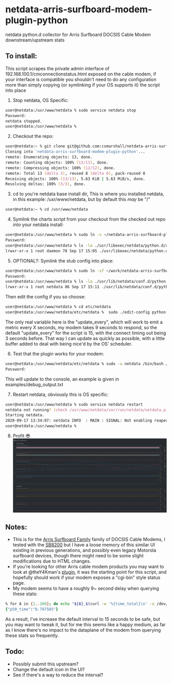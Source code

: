 # netdata-arris-surfboard-modem-plugin-python
netdata python.d collector for Arris Surfboard DOCSIS Cable Modem downstream/upstream stats

## To install:
This script scrapes the private admin interface of 192.168.100.1/cmconnectionstatus.html exposed on the cable modem, if your interface is compatible you shouldn't need to do any configuration more than simply copying (or symlinking if your OS supports it) the script into place
1. Stop netdata, OS Specific:
```zsh
user@netdata:/usr/www/netdata % sudo service netdata stop
Password:
netdata stopped.
user@netdata:/usr/www/netdata %
```

2. Checkout the repo:
```zsh
user@netdata:~ % git clone git@github.com:csmarshall/netdata-arris-surfboard-modem-plugin-python.git
Cloning into 'netdata-arris-surfboard-modem-plugin-python'...
remote: Enumerating objects: 13, done.
remote: Counting objects: 100% (13/13), done.
remote: Compressing objects: 100% (12/12), done.
remote: Total 13 (delta 3), reused 8 (delta 0), pack-reused 0
Receiving objects: 100% (13/13), 5.63 KiB | 5.63 MiB/s, done.
Resolving deltas: 100% (3/3), done.
```

3. cd to you're netdata base install dir, This is where you installed netdata, in this example: /usr/www/netdata, but by default this *may* be "/"
```zsh
user@netdata:~ % cd /usr/www/netdata
```

4. Symlink the charts script from your checkout from the checked out repo *into* your netdata install:
```zsh
user@netdata:/usr/www/netdata % sudo ln -s ~/netdata-arris-surfboard-plugin-python/arris_surfboard.chart.py ./usr/libexec/netdata/python.d/arris_surfboard.chart.py
Password:
user@netdata:/usr/www/netdata % ls -la ./usr/libexec/netdata/python.d/arris_surfboard.chart.py
lrwxr-xr-x 1 root daemon 78 Sep 17 15:05 ./usr/libexec/netdata/python.d/arris_surfboard.chart.py -> /home/user/netdata-arris-surfboard-modem-plugin-python/arris_surfboard.chart.py
```

5. OPTIONAL?: Symlink the stub config into place:
```zsh
user@netdata:/usr/www/netdata % sudo ln -sf ~/work/netdata-arris-surfboard-modem-plugin-python/arris_surfboard.conf ./usr/lib/netdata/conf.d/python.d/arris_surfboard.conf
Password:
user@netdata:/usr/www/netdata % ls -la ./usr/lib/netdata/conf.d/python.d/arris_surfboard.conf
lrwxr-xr-x 1 root netdata 86 Sep 17 15:11 ./usr/lib/netdata/conf.d/python.d/arris_surfboard.conf -> /home/user/work/netdata-arris-surfboard-modem-plugin-python/arris_surfboard.conf
```
Then edit the config if you so choose:
```zsh
user@netdata:/usr/www/netdata % cd etc/netdata
user@netdata:/usr/www/netdata/etc/netdata %  sudo ./edit-config python.d/arris_surfboard.conf
```
The only real variable here is the "update_every", which will work to emit a metric every X seconds, my modem takes 9 seconds to respond, so the default "update_every" for the script is 15, with the connect timing out being 3 seconds before.  That way I can update as quickly as possible, with a little buffer added to deal with being nice'd by the OS' scheduler.

6. Test that the plugin works for your modem:
```zsh
user@netdata:/usr/www/netdata/etc/netdata % sudo -u netdata /bin/bash /usr/www/netdata/usr/libexec/netdata/plugins.d/python.d.plugin arris_surfboard debug trace
Password:
```
This will update to the console, an example is given in examples/debug_output.txt


7. Restart netdata, obviously this is OS specific:
```zsh
user@netdata:/usr/www/netdata % sudo service netdata restart
netdata not running? (check /usr/www/netdata/var/run/netdata/netdata.pid).
Starting netdata.
2020-09-17 13:34:07: netdata INFO  : MAIN : SIGNAL: Not enabling reaper
user@netdata:/usr/www/netdata %
```

8. Profit 😎
![Plugin Screenshot](/examples/Screen%20Shot%202020-09-17%20at%2021.26.10.png)

## Notes:
* This is for the [Arris Surfboard Family](https://www.arris.com/surfboard/products/cable-modems/) family of DOCSIS Cable Modems, I tested with the [SB8200](https://www.arris.com/surfboard/products/cable-modems/sb8200/) but I have a loose memory of this similar UI existing in previous generations, and possibly even legacy Motorola surfboard devices, though there might need to be some slight modifications due to HTML changes.
* If you're looking for other Arris cable modem products you may want to look at @theY4Kman's [plugin](https://github.com/theY4Kman/netdata-arris-modem-plugin-python), it was the starting point for this script, and hopefully should work if your modem exposes a "cgi-bin" style status page.
* My modem seems to have a roughly 9~ second delay when querying these stats:
```zsh
% for A in {1..100}; do echo "${A},$(curl -w '%{time_total}\n' -o /dev/null -s http://192.168.100.1/cmconnectionstatus.html)" ; done | recs fromcsv -k run,time | recs collate -a p50_time=perc,50,time
{"p50_time":"8.797505"}
```
As a result, I've increase the default interval to 15 seconds to be safe, but you may want to tweak it, but for me this seems like a happy medium, as far as I know there's no impact to the dataplane of the modem from querying these stats so frequently.

## Todo:
* Possibly submit this upstream?
* Change the default icon in the UI?
* See if there's a way to reduce the interval?
